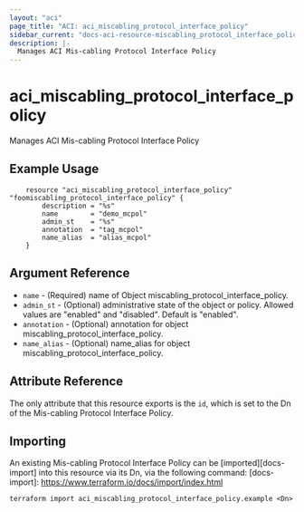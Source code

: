 ```yaml
---
layout: "aci"
page_title: "ACI: aci_miscabling_protocol_interface_policy"
sidebar_current: "docs-aci-resource-miscabling_protocol_interface_policy"
description: |-
  Manages ACI Mis-cabling Protocol Interface Policy
---
```


# aci_miscabling_protocol_interface_policy #
Manages ACI Mis-cabling Protocol Interface Policy

## Example Usage ##

```hcl
	resource "aci_miscabling_protocol_interface_policy" "foomiscabling_protocol_interface_policy" {
		description = "%s"
		name        = "demo_mcpol"
		admin_st    = "%s"
		annotation  = "tag_mcpol"
		name_alias  = "alias_mcpol"
	}
```
## Argument Reference ##
* `name` - (Required) name of Object miscabling_protocol_interface_policy.
* `admin_st` - (Optional) administrative state of the object or policy. Allowed values are "enabled" and "disabled". Default is "enabled".
* `annotation` - (Optional) annotation for object miscabling_protocol_interface_policy.
* `name_alias` - (Optional) name_alias for object miscabling_protocol_interface_policy.



## Attribute Reference

The only attribute that this resource exports is the `id`, which is set to the
Dn of the Mis-cabling Protocol Interface Policy.

## Importing ##

An existing Mis-cabling Protocol Interface Policy can be [imported][docs-import] into this resource via its Dn, via the following command:
[docs-import]: https://www.terraform.io/docs/import/index.html


```
terraform import aci_miscabling_protocol_interface_policy.example <Dn>
```